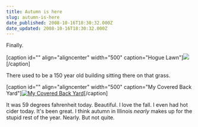 ```yaml
---
title: Autumn is here
slug: autumn-is-here
date_published: 2008-10-16T18:30:32.000Z
date_updated: 2008-10-16T18:30:32.000Z
---
```


Finally.

[caption id="" align="aligncenter" width="500" caption="Hogue Lawn"][![](http://farm4.static.flickr.com/3163/2947699436_5ba4d1f20c.jpg)](http://farm4.static.flickr.com/3163/2947699436_5ba4d1f20c_b.jpg)[/caption]

There used to be a 150 year old building sitting there on that grass.

[caption id="" align="aligncenter" width="500" caption="My Covered Back Yard"][![My Covered Back Yard](http://farm4.static.flickr.com/3177/2945491143_0afeb5acca.jpg)](http://farm4.static.flickr.com/3177/2945491143_0afeb5acca_b.jpg)[/caption]

It was 59 degrees fahrenheit today. Beautiful. I love the fall. I even had hot cider today. It's been great. I think autumn in Illinois *nearly* makes up for the stupid rest of the year. Nearly. But not quite.
